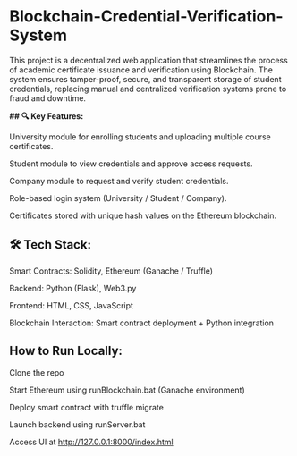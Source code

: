 # Blockchain-Credential-Verification-System
This project is a decentralized web application that streamlines the process of academic certificate issuance and verification using Blockchain. The system ensures tamper-proof, secure, and transparent storage of student credentials, replacing manual and centralized verification systems prone to fraud and downtime.  

**## 🔍 Key Features:**

University module for enrolling students and uploading multiple course certificates.

Student module to view credentials and approve access requests.

Company module to request and verify student credentials.

Role-based login system (University / Student / Company).

Certificates stored with unique hash values on the Ethereum blockchain.

## 🛠 Tech Stack:

Smart Contracts: Solidity, Ethereum (Ganache / Truffle)

Backend: Python (Flask), Web3.py

Frontend: HTML, CSS, JavaScript

Blockchain Interaction: Smart contract deployment + Python integration

## How to Run Locally:

Clone the repo

Start Ethereum using runBlockchain.bat (Ganache environment)

Deploy smart contract with truffle migrate

Launch backend using runServer.bat

Access UI at http://127.0.0.1:8000/index.html
